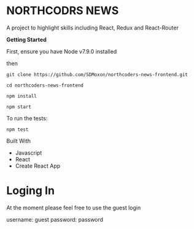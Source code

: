 # NORTHCODRS NEWS 
A project to highlight skills including React, Redux and React-Router 

**Getting Started**

First, ensure you have Node v7.9.0 installed

then

    git clone https://github.com/SDMoxon/northcoders-news-frontend.git

    cd northcoders-news-frontend

    npm install

    npm start

To run the tests:

    npm test

Built With

- Javascript
- React
- Create React App

# Loging In 
At the moment please feel free to use the guest login 

username: guest
password: password